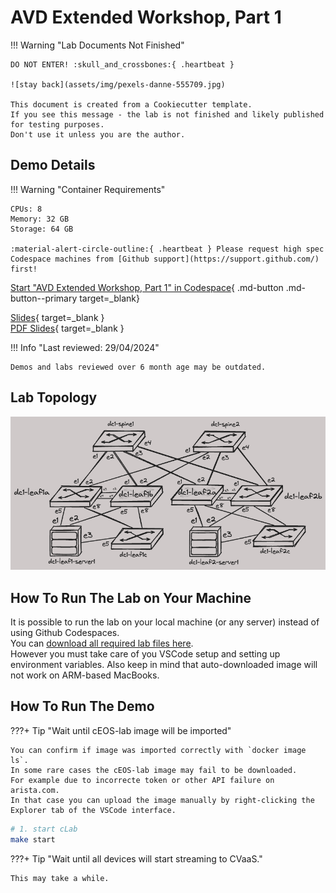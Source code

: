 # AVD Extended Workshop, Part 1

!!! Warning "Lab Documents Not Finished"

    DO NOT ENTER! :skull_and_crossbones:{ .heartbeat }

    ![stay back](assets/img/pexels-danne-555709.jpg)

    This document is created from a Cookiecutter template.
    If you see this message - the lab is not finished and likely published for testing purposes.
    Don't use it unless you are the author.

## Demo Details

!!! Warning "Container Requirements"

    CPUs: 8  
    Memory: 32 GB  
    Storage: 64 GB  

    :material-alert-circle-outline:{ .heartbeat } Please request high spec Codespace machines from [Github support](https://support.github.com/) first!

[Start "AVD Extended Workshop, Part 1" in Codespace](https://codespaces.new/{{gh.repository}}/tree/{{gh.branch}}?quickstart=1&devcontainer_path=.devcontainer%2Favd-avd-extended-workshop--part-1%2Fdevcontainer.json){ .md-button .md-button--primary target=_blank}

[Slides](https://{{gh.org_name}}.github.io/{{gh.repo_name}}/slides/avd-avd-extended-workshop--part-1.html){ target=_blank }  
[PDF Slides](https://{{gh.org_name}}.github.io/{{gh.repo_name}}/pdfs/avd-avd-extended-workshop--part-1.pdf){ target=_blank }  

!!! Info "Last reviewed: 29/04/2024"

    Demos and labs reviewed over 6 month age may be outdated.

## Lab Topology

![lab topology](assets/img/avd-avd-extended-workshop--part-1/atd-l3ls.png)

## How To Run The Lab on Your Machine

It is possible to run the lab on your local machine (or any server) instead of using Github Codespaces.  
You can [download all required lab files here](https://arista-netdevops-community.github.io/one-click-se-demos/lab_archives/avd-avd-extended-workshop--part-1.tar.gz).  
However you must take care of you VSCode setup and setting up environment variables. Also keep in mind that auto-downloaded image will not work on ARM-based MacBooks.

## How To Run The Demo

???+ Tip "Wait until cEOS-lab image will be imported"

    You can confirm if image was imported correctly with `docker image ls`.  
    In some rare cases the cEOS-lab image may fail to be downloaded.
    For example due to incorrecte token or other API failure on arista.com.  
    In that case you can upload the image manually by right-clicking the Explorer tab of the VSCode interface.

```bash
# 1. start cLab
make start
```

???+ Tip "Wait until all devices will start streaming to CVaaS."

    This may take a while.
